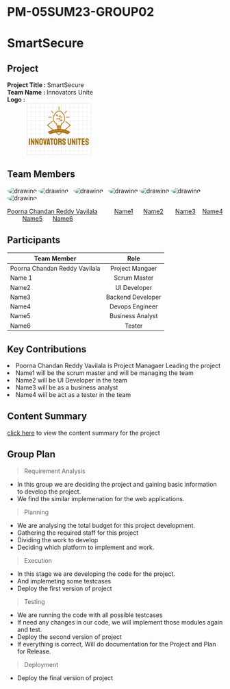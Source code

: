 # PM-05SUM23-GROUP02

# SmartSecure


## Project
   <strong>Project Title   :   </strong> SmartSecure <br>
   <strong>Team Name       :   </strong> Innovators Unite <br>
   <strong>Logo            : <br> 
    &nbsp;&nbsp;&nbsp;&nbsp;&nbsp;&nbsp;&nbsp;&nbsp; &nbsp;&nbsp;&nbsp;&nbsp;  <img class='img-circle' src="logo.jpg" alt="drawing" width=150px  style="border-radius:10px width=50px" />   </strong><br>
    
## Team Members

<img class='img-circle' src="Images/Name1.jpeg" alt="drawing" width="100" style="border-radius:50%" />  <img class='img-circle' src="Images/Name2.jpg" alt="drawing" width="100" style="border-radius:50%" /> &nbsp; 
<img class='img-circle' src="Images/Name3.jpg" alt="drawing" width="100" style="border-radius:50%" />  &nbsp;  <img src="Images/Name4.png" alt="drawing" width="100" style="border-radius:50%"/>   <img class='img-circle' src="Images/Name5.jpeg" alt="drawing" width="100" style="border-radius:50%" />               <img class='img-circle' src="Images/Name6.jpeg" alt="drawing" width="100" style="border-radius:50%" />
                 <img class='img-circle' src="Images/Name7.jpg" alt="drawing" width="100" style="border-radius:50%">               




  [Poorna Chandan Reddy Vavilala](https://github.com/chandan-vavilala) &nbsp;&nbsp;&nbsp;&nbsp;&nbsp;&nbsp;&nbsp;&nbsp; [Name1](https://github.com/Name1)             &nbsp;&nbsp;&nbsp;&nbsp;   [Name2](https://github.com/Name2)    &nbsp;&nbsp;&nbsp;&nbsp;&nbsp;   [Name3](https://github.com/Name3) &nbsp;&nbsp;  [Name4](https://github.com/Name4) &nbsp;&nbsp;&nbsp;&nbsp;&nbsp;&nbsp;&nbsp;&nbsp; [Name5](https://github.com/Name5)             &nbsp;&nbsp;&nbsp;&nbsp;   [Name6](https://github.com/Name6)   




 
## Participants
|     Team Member               | Role              | 
| -------------                 |:-------------:    |
| Poorna Chandan Reddy Vavilala | Project Mangaer   | 
| Name 1                        | Scrum Master      | 
| Name2                         | UI Developer      |  
| Name3                         | Backend Developer |
| Name4                         | Devops Engineer   | 
| Name5                         | Business Analyst  |  
| Name6                         | Tester            |

## Key Contributions
<li>Poorna Chandan Reddy Vavilala is Project Managaer Leading the project
<li>Name1 will be the scrum master and will be managing the team</li>
<li>Name2 will be UI Developer in the team</li>
<li>Name3 will be as a business analyst</li>
<li>Name4 wiil be act as a tester in the team</li>

## Content Summary

[click here](Summary.md) to view the content summary for the project

## Group Plan

> Requirement Analysis
* In this group we are deciding the project and gaining basic information to develop the project.
* We find the similar implemenation for the web applications.

> Planning
* We are analysing the total budget for this project development.
* Gathering the required staff for this project
* Dividing the work to develop
* Deciding which platform to implement and work.

> Execution
* In this stage we are developing the code for the project.
* And implemeting some testcases
* Deploy the first version of project

> Testing
* We are running the code with all possible testcases 
* If need any changes in our code, we will implement those modules again and test.
* Deploy the second version of project
* If everything is correct, Will do documentation for the Project and Plan for Release.

> Deployment
* Deploy the final version of project


   
